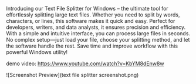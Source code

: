 Introducing our Text File Splitter for Windows – the ultimate tool for effortlessly splitting large text files. Whether you need to split by words, characters, or lines, this software makes it quick and easy. Perfect for developers, writers, and data analysts, it ensures precision and efficiency. With a simple and intuitive interface, you can process large files in seconds. No complex setup—just load your file, choose your splitting method, and let the software handle the rest. Save time and improve workflow with this powerful Windows utility!

demo video:
https://www.youtube.com/watch?v=KbYM8dEnw8w


![Screenshot Preview](text file splitter screenshot.png)

